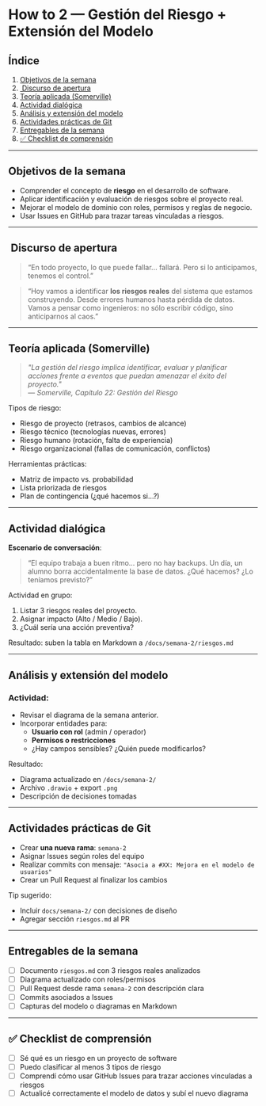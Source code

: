 #  How to 2 — Gestión del Riesgo + Extensión del Modelo

##  Índice

1. [ Objetivos de la semana](#-objetivos-de-la-semana)
2. [️ Discurso de apertura](#️-discurso-de-apertura)
3. [ Teoría aplicada (Somerville)](#-teoría-aplicada-somerville)
4. [ Actividad dialógica](#-actividad-dialógica)
5. [ Análisis y extensión del modelo](#-análisis-y-extensión-del-modelo)
6. [ Actividades prácticas de Git](#-actividades-prácticas-de-git)
7. [ Entregables de la semana](#-entregables-de-la-semana)
8. [✅ Checklist de comprensión](#-checklist-de-comprensión)

---

##  Objetivos de la semana

- Comprender el concepto de **riesgo** en el desarrollo de software.
- Aplicar identificación y evaluación de riesgos sobre el proyecto real.
- Mejorar el modelo de dominio con roles, permisos y reglas de negocio.
- Usar Issues en GitHub para trazar tareas vinculadas a riesgos.

---

## ️ Discurso de apertura

> “En todo proyecto, lo que puede fallar... fallará. Pero si lo anticipamos, tenemos el control.”

> “Hoy vamos a identificar **los riesgos reales** del sistema que estamos construyendo. Desde errores humanos hasta pérdida de datos. Vamos a pensar como ingenieros: no sólo escribir código, sino anticiparnos al caos.”

---

##  Teoría aplicada (Somerville)

> *"La gestión del riesgo implica identificar, evaluar y planificar acciones frente a eventos que puedan amenazar el éxito del proyecto."*  
> — *Somerville, Capítulo 22: Gestión del Riesgo*

 Tipos de riesgo:
- Riesgo de proyecto (retrasos, cambios de alcance)
- Riesgo técnico (tecnologías nuevas, errores)
- Riesgo humano (rotación, falta de experiencia)
- Riesgo organizacional (fallas de comunicación, conflictos)

 Herramientas prácticas:
- Matriz de impacto vs. probabilidad
- Lista priorizada de riesgos
- Plan de contingencia (¿qué hacemos si…?)

---

##  Actividad dialógica

**Escenario de conversación**:
> “El equipo trabaja a buen ritmo… pero no hay backups. Un día, un alumno borra accidentalmente la base de datos. ¿Qué hacemos? ¿Lo teníamos previsto?”

 Actividad en grupo:
1. Listar 3 riesgos reales del proyecto.
2. Asignar impacto (Alto / Medio / Bajo).
3. ¿Cuál sería una acción preventiva?

 Resultado: suben la tabla en Markdown a `/docs/semana-2/riesgos.md`

---

##  Análisis y extensión del modelo

### Actividad:

- Revisar el diagrama de la semana anterior.
- Incorporar entidades para:
  - **Usuario con rol** (admin / operador)
  - **Permisos o restricciones**
  - ¿Hay campos sensibles? ¿Quién puede modificarlos?

 Resultado:
- Diagrama actualizado en `/docs/semana-2/`
- Archivo `.drawio` + export `.png`
- Descripción de decisiones tomadas

---

##  Actividades prácticas de Git

- Crear **una nueva rama**: `semana-2`
- Asignar Issues según roles del equipo
- Realizar commits con mensaje: `"Asocia a #XX: Mejora en el modelo de usuarios"`
- Crear un Pull Request al finalizar los cambios

 Tip sugerido:
- Incluir `docs/semana-2/` con decisiones de diseño
- Agregar sección `riesgos.md` al PR

---

##  Entregables de la semana

- [ ] Documento `riesgos.md` con 3 riesgos reales analizados
- [ ] Diagrama actualizado con roles/permisos
- [ ] Pull Request desde rama `semana-2` con descripción clara
- [ ] Commits asociados a Issues
- [ ] Capturas del modelo o diagramas en Markdown

---

## ✅ Checklist de comprensión

- [ ] Sé qué es un riesgo en un proyecto de software
- [ ] Puedo clasificar al menos 3 tipos de riesgo
- [ ] Comprendí cómo usar GitHub Issues para trazar acciones vinculadas a riesgos
- [ ] Actualicé correctamente el modelo de datos y subí el nuevo diagrama
